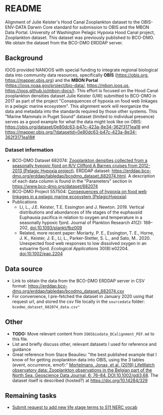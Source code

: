 # README

Alignment of Julie Keister's Hood Canal Zooplankton dataset to the OBIS-ENV-DATA Darwin Core standard for submission to OBIS and the MBON Data Portal. University of Washington Pelagic Hypoxia Hood Canal project, Zooplankton dataset. This dataset was previously published to BCO-DMO. We obtain the dataset from the BCO-DMO ERDDAP server.

## Background

IOOS provided NANOOS with special funding to integrate regional biological data into community data resources, specifically **OBIS** (https://obis.org, https://mapper.obis.org) and the **MBON Portal** (https://ioos.noaa.gov/project/bio-data/, https://mbon.ioos.us, https://ioos.github.io/mbon-docs/). This effort is focused on the Hood Canal zooplankton densities dataset Julie Keister (UW) submitted to BCO-DMO in 2017 as part of the project "Consequences of hypoxia on food web linkages in a pelagic marine ecosystem". This alignment work will reorganize the data and metadata into the standards required by those other systems. This "Marine Mammals in Puget Sound" dataset (limited to individual presence) serves as a good example for what the data might look like on OBIS: https://obis.org/dataset/0e80dc63-b47c-423a-8e34-362f3171ea18 and https://mapper.obis.org/?datasetid=0e80dc63-b47c-423a-8e34-362f3171ea18#

### Dataset information

- BCO-DMO Dataset 682074: [Zooplankton densities collected from a seasonally hypoxic fjord on R/V Clifford A Barnes cruises from 2012-2013 (Pelagic Hypoxia project)](https://www.bco-dmo.org/dataset/682074). ERDDAP dataset: https://erddap.bco-dmo.org/erddap/tabledap/bcodmo_dataset_682074.html. A description of each data column is found in the "Parameters" section in https://www.bco-dmo.org/dataset/682074
- BCO-DMO Project 557504: [Consequences of hypoxia on food web linkages in a pelagic marine ecosystem (PelagicHypoxia)](https://www.bco-dmo.org/project/557504)
- Publications
  - Li, L., J.E. Keister, T.E. Essington and J. Newton. 2019. Vertical distributions and abundances of life stages of the euphausiid Euphausia pacifica in relation to oxygen and temperature in a seasonally hypoxic fjord. Journal of Plankton Research 41(2): 188–202, [doi:10.1093/plankt/fbz009](https://doi.org/10.1093/plankt/fbz009)
  - Related, more recent paper: Moriarty, P. E.,  Essington, T. E.,  Horne, J. K.,  Keister, J. E.,  Li, L.,  Parker-Stetter, S. L., and  Sato, M..  2020.  Unexpected food web responses to low dissolved oxygen in an estuarine fjord. *Ecological Applications*  30(8):e02204. [doi:10.1002/eap.2204](https://doi.org/10.1002/eap.2204)

## Data source

- Link to obtain the data from the BCO-DMO ERDDAP server in CSV format: https://erddap.bco-dmo.org/erddap/tabledap/bcodmo_dataset_682074.csv
- For convenience, I pre-fetched the dataset in January 2020 using that request url, and stored the csv file locally in the `sourcedata` folder: `bcodmo_dataset_682074_data.csv"`

## Other

- **TODO:** Move relevant content from `IOOSbiodata_DCalignment_PEF.md` to this file.
- List and briefly discuss other, relevant datasets I used for reference and guidance
- Great reference from Stace Beaulieu: "the best published example that I know of for getting zooplankton data into OBIS, using the 3 tables (event, occurrence, emof):" [Mortelmans, Jonas, et al. (2019) LifeWatch observatory data: Zooplankton
observations in the Belgian part of the North Sea. Geoscience Data Journal, 6: 76–84. DOI:10.1002/gdj3.68](https://doi.org/10.1002/gdj3.68). The dataset itself is described (hosted?) at https://doi.org/10.14284/329


## Remaining tasks

- [Submit request to add new life stage terms to S11 NERC vocab](https://github.com/nanoos-pnw/obis-keisterhczoop/issues/1)
